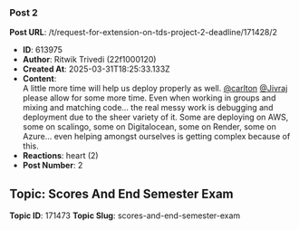 ### Post 2
**Post URL**: /t/request-for-extension-on-tds-project-2-deadline/171428/2
- **ID**: 613975
- **Author**: Ritwik Trivedi (22f1000120)
- **Created At**: 2025-03-31T18:25:33.133Z
- **Content**:  
  A little more time will help us deploy properly as well. <a class="mention" href="/u/carlton">@carlton</a> <a class="mention" href="/u/jivraj">@Jivraj</a> please allow for some more time. Even when working in groups and mixing and matching code… the real messy work is debugging and deployment due to the sheer variety of it. Some are deploying on AWS, some on scalingo, some on Digitalocean, some on Render, some on Azure… even helping amongst ourselves is getting complex because of this.
- **Reactions**: heart (2)
- **Post Number**: 2

## Topic: Scores And End Semester Exam
**Topic ID**: 171473
**Topic Slug**: scores-and-end-semester-exam

